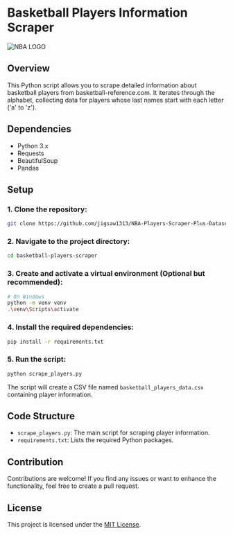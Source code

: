 # Basketball Players Information Scraper
![NBA LOGO](https://pngimg.com/uploads/nba/nba_PNG14.png)
## Overview

This Python script allows you to scrape detailed information about basketball players from basketball-reference.com. It iterates through the alphabet, collecting data for players whose last names start with each letter ('a' to 'z').

## Dependencies

- Python 3.x
- Requests
- BeautifulSoup
- Pandas

## Setup

### 1. Clone the repository:

```bash
git clone https://github.com/jigsaw1313/NBA-Players-Scraper-Plus-Dataset.git
```
### 2. Navigate to the project directory:

```bash
cd basketball-players-scraper
```

### 3. Create and activate a virtual environment (Optional but recommended):

```bash
# On Windows
python -m venv venv
.\venv\Scripts\activate
```

### 4. Install the required dependencies:

```bash
pip install -r requirements.txt
```

### 5. Run the script:

```bash
python scrape_players.py
```

The script will create a CSV file named `basketball_players_data.csv` containing player information.

## Code Structure

- `scrape_players.py`: The main script for scraping player information.
- `requirements.txt`: Lists the required Python packages.

## Contribution

Contributions are welcome! If you find any issues or want to enhance the functionality, feel free to create a pull request.

## License

This project is licensed under the [MIT License](LICENSE).
